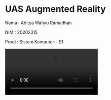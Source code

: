 # UAS Augmented Reality
Nama : Aditya Wahyu Ramadhan

NIM : 20202315

Prodi : Sistem Komputer - E1

![Percoban VR di Web dekstop](https://github.com/AdityaWR-xyz/UAS_AR/blob/main/Percoban%20VR%20di%20Web%20dekstop.mp4)
